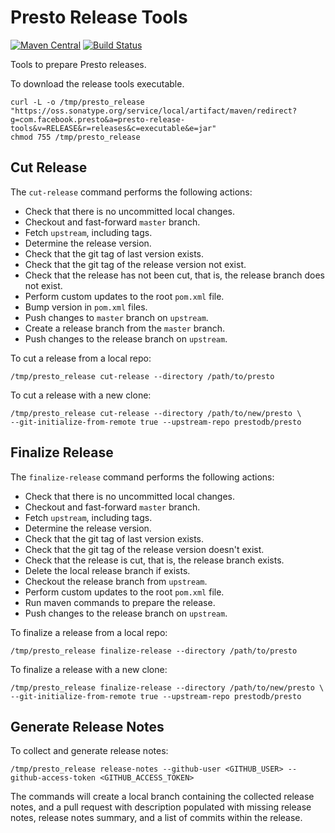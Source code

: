 # Presto Release Tools
[![Maven Central](https://img.shields.io/maven-central/v/com.facebook.presto/presto-release-tools.svg?label=Maven%20Central)](https://search.maven.org/search?q=g:com.facebook.presto%20a:presto-release-tools)
[![Build Status](https://travis-ci.org/prestodb/presto-release-tools.svg?branch=master)](https://travis-ci.org/prestodb/presto-release-tools)

Tools to prepare Presto releases.

To download the release tools executable.
```
curl -L -o /tmp/presto_release "https://oss.sonatype.org/service/local/artifact/maven/redirect?g=com.facebook.presto&a=presto-release-tools&v=RELEASE&r=releases&c=executable&e=jar"
chmod 755 /tmp/presto_release
```

## Cut Release

The ``cut-release`` command performs the following actions:
- Check that there is no uncommitted local changes.
- Checkout and fast-forward ``master`` branch.
- Fetch ``upstream``, including tags.
- Determine the release version.
- Check that the git tag of last version exists.
- Check that the git tag of the release version not exist.
- Check that the release has not been cut, that is, the release branch does not exist.
- Perform custom updates to the root ``pom.xml`` file.
- Bump version in ``pom.xml`` files.
- Push changes to ``master`` branch on ``upstream``.
- Create a release branch from the ``master`` branch.
- Push changes to the release branch on ``upstream``.

To cut a release from a local repo:
```
/tmp/presto_release cut-release --directory /path/to/presto
```

To cut a release with a new clone:
```
/tmp/presto_release cut-release --directory /path/to/new/presto \
--git-initialize-from-remote true --upstream-repo prestodb/presto
```


## Finalize Release

The ``finalize-release`` command performs the following actions:
- Check that there is no uncommitted local changes.
- Checkout and fast-forward ``master`` branch.
- Fetch ``upstream``, including tags.
- Determine the release version.
- Check that the git tag of last version exists.
- Check that the git tag of the release version doesn't exist.
- Check that the release is cut, that is, the release branch exists.
- Delete the local release branch if exists.
- Checkout the release branch from ``upstream``. 
- Perform custom updates to the root ``pom.xml`` file.
- Run maven commands to prepare the release.
- Push changes to the release branch on ``upstream``.

To finalize a release from a local repo:
```
/tmp/presto_release finalize-release --directory /path/to/presto
```

To finalize a release with a new clone:
```
/tmp/presto_release finalize-release --directory /path/to/new/presto \
--git-initialize-from-remote true --upstream-repo prestodb/presto
```


## Generate Release Notes
To collect and generate release notes:
```
/tmp/presto_release release-notes --github-user <GITHUB_USER> --github-access-token <GITHUB_ACCESS_TOKEN>
```

The commands will create a local branch containing the collected release notes, and a pull request
with description populated with missing release notes, release notes summary, and a list of
commits within the release.